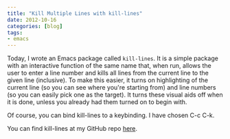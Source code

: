 ```yaml
---
title: "Kill Multiple Lines with kill-lines"
date: 2012-10-16
categories: [blog]
tags:
- emacs
---
```

Today, I wrote an Emacs package called `kill-lines`. It is a simple package with an interactive function of the same name that, when run, allows the user to enter a line number and kills all lines from the current line to the given line (inclusive). To make this easier, it turns on highlighting of the current line (so you can see where you're starting from) and line numbers (so you can easily pick one as the target). It turns these visual aids off when it is done, unless you already had them turned on to begin with.

Of course, you can bind kill-lines to a keybinding. I have chosen C-c C-k.

You can find kill-lines at my GitHub repo [here](https://github.com/echosa/emacs-kill-lines).
